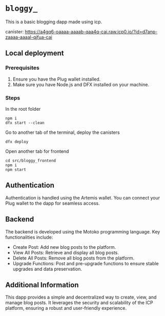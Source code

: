 # `bloggy_`

This is a basic blogging dapp made using icp.

canister: https://a4gq6-oaaaa-aaaab-qaa4q-cai.raw.icp0.io/?id=d7anp-zaaaa-aaaal-qjfua-cai

## Local deployment

### Prerequisites

1. Ensure you have the Plug wallet installed.
2. Make sure you have Node.js and DFX installed on your machine.

### Steps

In the root folder

```
npm i
dfx start --clean
```

Go to another tab of the terminal, deploy the canisters

```
dfx deploy
```

Open another tab for frontend

```
cd src/bloggy_frontend
npm i
npm start
```

## Authentication

Authentication is handled using the Artemis wallet. You can connect your Plug wallet to the dapp for seamless access.

## Backend

The backend is developed using the Motoko programming language. Key functionalities include:

- Create Post: Add new blog posts to the platform.
- View All Posts: Retrieve and display all blog posts.
- Delete All Posts: Remove all blog posts from the platform.
- Upgrade Functions: Post and pre-upgrade functions to ensure stable upgrades and data preservation.

## Additional Information

This dapp provides a simple and decentralized way to create, view, and manage blog posts. It leverages the security and scalability of the ICP platform, ensuring a robust and user-friendly experience.
